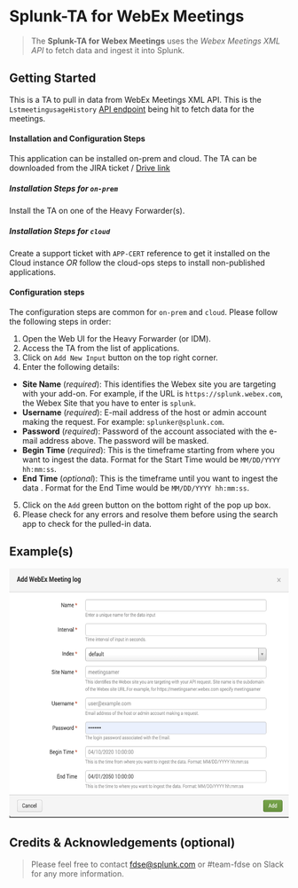# Splunk-TA for WebEx Meetings

> The **Splunk-TA for Webex Meetings** uses the _Webex Meetings XML API_ to fetch data and ingest it into Splunk.

## Getting Started
This is a TA to pull in data from WebEx Meetings XML API. 
This is the `LstmeetingusageHistory` [API endpoint](https://developer.cisco.com/docs/webex-xml-api-reference-guide/#!lstmeetingusagehistory) being hit to fetch data for the meetings. 

#### Installation and Configuration Steps
This application can be installed on-prem and cloud. The TA can be downloaded from the JIRA ticket / [Drive link]()

##### Installation Steps for `on-prem`
Install the TA on one of the Heavy Forwarder(s).

##### Installation Steps for `cloud`
Create a support ticket with `APP-CERT` reference to get it installed on the Cloud instance *OR* follow the cloud-ops steps to install non-published applications.

#### Configuration steps
The configuration steps are common for `on-prem` and `cloud`. Please follow the following steps in order:
1. Open the Web UI for the Heavy Forwarder (or IDM).
2. Access the TA from the list of applications.
3. Click on `Add New Input` button on the top right corner.
4. Enter the following details:
  - **Site Name** (_required_): This identifies the Webex site you are targeting with your add-on. For example, if the URL is `https://splunk.webex.com`, the Webex Site that you have to enter is `splunk`.
  - **Username** (_required_): E-mail address of the host or admin account making the request. For example: `splunker@splunk.com`.
  - **Password** (_required_): Password of the account associated with the e-mail address above. The password will be masked.
  - **Begin Time** (_required_): This is the timeframe starting from where you want to ingest the data. Format for the Start Time would be `MM/DD/YYYY hh:mm:ss`.
  - **End Time** (_optional_): This is the timeframe until you want to ingest the data . Format for the End Time would be `MM/DD/YYYY hh:mm:ss`.
5. Click on the `Add` green button on the bottom right of the pop up box.
6. Please check for any errors and resolve them before using the search app to check for the pulled-in data.

## Example(s)
<img src="Configuration_Screenshot.png"  width="600" height="450">


## Credits & Acknowledgements (optional)
> Please feel free to contact fdse@splunk.com or #team-fdse on Slack for any more information.